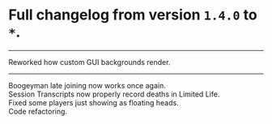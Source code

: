 # Full changelog from version `1.4.0` to `*`.

----------

Reworked how custom GUI backgrounds render.

----------

Boogeyman late joining now works once again.<br>
Session Transcripts now properly record deaths in Limited Life.<br>
Fixed some players just showing as floating heads.<br>
Code refactoring.